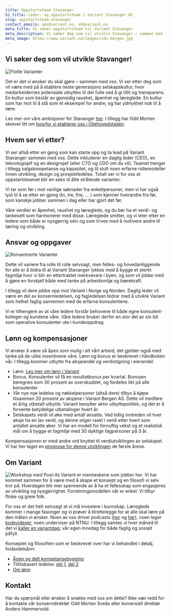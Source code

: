 ```yaml
---
title: Oppstartsteam Stavanger
h1_title: Leder- og oppstartsteam i Variant Stavanger AS
slug: oppstartsteam-stavanger
contact_emails: oms@variant.no, ah@variant.no
meta_title: Vi søker oppstartsteam til Variant Stavanger
meta_description: Vi søker deg som vil utvikle Stavanger – sammen med flere og sammen med oss!
meta_image: https://www.variant.no/images/cdo-bergen.jpg
---
```


## Vi søker deg som vil utvikle Stavanger!

![Flotte Varianter](/images/design-takterasse.png)

Det er det vi ønsker du skal gjøre – sammen med oss. Vi ser etter deg som vil være med på å etablere neste generasjons selskapskultur, hvor medarbeidernes potensiale utnyttes til det fulle ved å gi tillit og transparens. En kultur som består av gjensidig raushet, åpenhet og læreglede. En kultur som har mot til å stå som et eksempel for andre, og har ydmykhet nok til å lære.

Les mer om våre ambisjoner for Stavanger [her](https://variant.no/stavanger). I tillegg har Odd Morten skrevet litt om [hvorfor vi etablerer oss i Oljehovedstaden](https://blog.variant.no/kor-e-det-stavanger-a0c519d1e7f2).

## Hvem ser vi etter?

Vi ser altså etter en geng som kan starte opp og ta lead på Variant Stavanger sammen med oss. Dette inkluderer en daglig leder (CEO), en teknologisjef og en designsjef (eller CTO og CDO om du vil). Teamet trenger i tillegg salgskompetanse og kapasitet, og til slutt noen erfarne rollemodeller innen utvikling, design og prosjektledelse. Totalt ser vi for oss at oppstartsteamet blir en seks til åtte strålende varianter.

Vi tar som før i mot vanlige søknader fra enkeltpersoner, men vi har også lyst til å se etter en gjeng (to, tre, fire, … ) som kjenner hverandre fra før, som kanskje jobber sammen i dag eller har gjort det før.

Våre verdier er åpenhet, raushet og læreglede, og du bør ha et verdi- og tankesett som harmonerer med disse. Læreglede smitter, og vi leter etter en ledere som både er nysgjerrig selv og som trives med å motivere andre til læring og utvikling.

## Ansvar og oppgaver

<div class="left blob1"><img alt="Konsentrerte Varianter" src="/images/design-konsentrert.png"/></div>

Dette vil variere fra rolle til rolle selvsagt, men felles- og hovedanliggende for alle er å bidra til at Variant Stavanger lykkes med å bygge et sterkt fagmiljø hvor vi blir en ettertraktet merkvevare i byen, og som vil jobbe med å gjøre en forskjell både med tanke på arbeidsmiljø og bærekraft.

I tillegg vil dere jobbe opp mot Variant i Norge og Norden. Daglig leder vil være en del av konsernledelsen, og fagledelsen bidrar med å utvikle Variant som helhet faglig sammmen med de erfarne konsulentene.

Vi er tilhengere av at våre ledere forstår behovene til både egne konsulent-kolleger og kundene våre. Våre ledere bruker derfor en stor del av sin tid som operative konsulenter ute i kundeoppdrag.

## Lønn og kompensasjoner

Vi ønsker å være så åpen som mulig i alt vårt arbeid, det gjelder også med tanke på de ulike insentivene våre. Lønn og bonus er beskrevet i håndboken vår. I tillegg kommer utbytte fra aksjeandel og verdistigning i eierandel:

- Lønn. [Les mer om lønn i Variant](https://handbook.variant.no/#Lonn)
- Bonus. Konsulenter vil få en resultatbonus per kvartal. Bonusen beregnes som 30 prosent av overskuddet, og fordeles likt på alle konsulenter.
- Vår nye nye ledelse og nøkkelpersoner (altså dere) tilbys å kjøpe tilsammen 20 prosent av aksjene i Variant Bergen AS. Dette vil medføre et årlig utbetalt utbytte. Variant benytter aktiv utbyttepolitikk, og det er å forvente betydelige utbetalinger hvert år.
- Selskapets verdi vil øke med antall ansatte. Ved tidlig inntreden vil hver aksje ha en lav verdi, og denne stiger raskt i verdi etter hvert som antallet ansatte øker. Vi har en modell for fornuftig vekst og et realistisk mål om å bygge et fagmiljø med 30 dyktige fagpersoner på 3 år.

Kompensasjonen er med andre ord knyttet til verdiutviklingen av selskapet. Vi har her laget en [prognose for denne utviklingen](/stavanger/verdiutvikling) de første årene.

## Om Variant

![Workshop med Post-its](/images/design-workshop.png)
Variant er menneskene som jobber her. Vi har kommet sammen for å være med å skape et konsept og en filosofi vi selv tror på. Hverdagen blir mer spennende av å ha et fellesskap som engasjeres av utvikling og nysgjerrighet. Forretningsmodellen vår er enkel: Vi tilbyr flinke og greie folk.

For oss er det helt selvsagt at vi må investere i kunnskap. Læreglede kommer i mange fasonger og vi prøver å tilrettelegge for at alle skal lære på den måten vi ønsker. Noen av oss driver podcasts ([her](http://bartjs.io/tag/podcast-episode/) og [her](https://kortslutning.fun/)), noen lager [kodevideoer](https://youtube.com/kodesnutt), noen underviser på NTNU. I tillegg samles vi hver måned til det vi [kaller en variantdag](https://blog.variant.no/tagged/variantdag); vår egen innedag for både faglig og sosialt påfyll.

Konseptet og filosofien som er beskrevet over har vi behandlet i detalj, foråsidetsånn:

- [Åpen og delt kompetansebygging](https://blog.variant.no/aapen-og-delt-kompetansebygging-c229771eee93)
- Tillitsbasert ledelse: [del 1](https://blog.variant.no/tillitsbasert-ledelse-del-1-hva-og-hvorfor-86f6aa485cf9), [del 2](https://blog.variant.no/tillitsbasert-ledelse-del-2-sette-retning-449452fcc6a6)
- [Om lønn](https://blog.variant.no/bonusutbetaling-og-l%C3%B8nnsjusteringer-c6d340f0a6d)

## Kontakt

Har du spørsmål eller ønsker å snakke med oss om dette? Ikke vær redd for å kontakte vår konserndirektør Odd Morten Sveås eller komersiell direktør Anders Hammervold.
